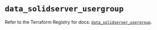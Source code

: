 # `data_solidserver_usergroup`

Refer to the Terraform Registry for docs: [`data_solidserver_usergroup`](https://registry.terraform.io/providers/efficientip-labs/solidserver/1.1.25/docs/data-sources/usergroup).
